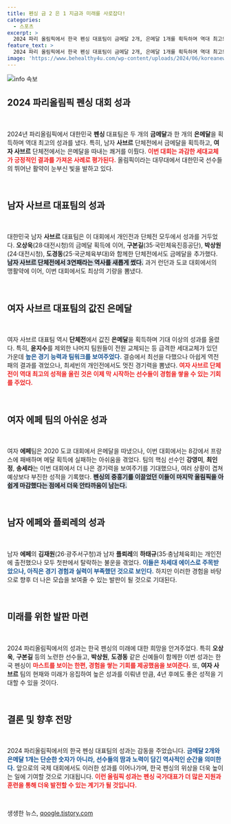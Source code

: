 ```yaml
---
title: 펜싱 금 2 은 1 지금과 미래를 사로잡다!
categories:
  - 스포츠
excerpt: >
  2024 파리 올림픽에서 한국 펜싱 대표팀이 금메달 2개, 은메달 1개를 획득하며 역대 최고의 성적을 달성했다. 특히 남자 사브르 단체전의 3연패는 역사적 쾌거로, 신예들의 활약이 인상적이었다. 클릭하고 놀라운 성과의 뒷이야기를 만나보세요!
feature_text: >
  2024 파리 올림픽에서 한국 펜싱 대표팀이 금메달 2개, 은메달 1개를 획득하며 역대 최고의 성적을 달성했다. 특히 남자 사브르 단체전의 3연패는 역사적 쾌거로, 신예들의 활약이 인상적이었다. 클릭하고 놀라운 성과의 뒷이야기를 만나보세요!
image: 'https://www.behealthy4u.com/wp-content/uploads/2024/06/koreanews.jpg'
---
```


<p><img src="https://www.behealthy4u.com/wp-content/uploads/2024/06/koreanews.jpg" alt="info 속보" /></p>

<h2 data-ke-size="size26">2024 파리올림픽 펜싱 대회 성과</h2>

<p data-ke-size="size16">&nbsp;</p>

<p>2024년 파리올림픽에서 대한민국 <b>펜싱</b> 대표팀은 두 개의 <b>금메달</b>과 한 개의 <b>은메달</b>을 획득하며 역대 최고의 성과를 냈다. 특히, 남자 <b>사브르</b> 단체전에서 금메달을 획득하고, <b>여자 사브르</b> 단체전에서는 은메달을 따내는 쾌거를 이뤘다. <b><span style="color: #ee2323;">이번 대회는 과감한 세대교체가 긍정적인 결과를 가져온 사례로 평가된다.</span></b> 올림픽이라는 대무대에서 대한민국 선수들의 뛰어난 활약이 눈부신 빛을 발하고 있다.</p>

<p data-ke-size="size16">&nbsp;</p>

<h2 data-ke-size="size26">남자 사브르 대표팀의 성과</h2>

<p data-ke-size="size16">&nbsp;</p>

<p>대한민국 남자 <b>사브르</b> 대표팀은 이 대회에서 개인전과 단체전 모두에서 성과를 거두었다. <b>오상욱</b>(28·대전시청)의 금메달 획득에 이어, <b>구본길</b>(35·국민체육진흥공단), <b>박상원</b>(24·대전시청), <b>도경동</b>(25·국군체육부대)와 함께한 단체전에서도 금메달을 추가했다. <b><span style="background-color: #21538527;">남자 사브르 단체전에서 3연패라는 역사를 새롭게 썼다.</span></b> 과거 런던과 도쿄 대회에서의 맹활약에 이어, 이번 대회에서도 최상의 기량을 뽐냈다.</p>

<p data-ke-size="size16">&nbsp;</p>

<h2 data-ke-size="size26">여자 사브르 대표팀의 값진 은메달</h2>

<p data-ke-size="size16">&nbsp;</p>

<p>여자 사브르 대표팀 역시 <b>단체전</b>에서 값진 <b>은메달</b>을 획득하며 기대 이상의 성과를 올렸다. 특히, <b>윤지수</b>를 제외한 나머지 팀원들이 전원 교체되는 등 급격한 세대교체가 있던 가운데 <b><span style="color: #1a5490;">높은 경기 능력과 팀워크를 보여주었다.</span></b> 결승에서 최선을 다했으나 아쉽게 역전패의 결과를 겪었으나, 최세빈의 개인전에서도 멋진 경기력을 뽐냈다. <b><span style="color: #ee2323;">여자 사브르 단체전이 역대 최고의 성적을 올린 것은 이제 막 시작하는 선수들이 경험을 쌓을 수 있는 기회를 주었다.</span></b></p>

<p data-ke-size="size16">&nbsp;</p>

<h2 data-ke-size="size26">여자 에페 팀의 아쉬운 성과</h2>

<p data-ke-size="size16">&nbsp;</p>

<p>여자 <b>에페</b>팀은 2020 도쿄 대회에서 은메달을 따냈으나, 이번 대회에서는 8강에서 프랑스에 패배하며 메달 획득에 실패하는 아쉬움을 겪었다. 팀의 핵심 선수인 <b>강영미</b>, <b>최인정</b>, <b>송세라</b>는 이번 대회에서 더 나은 경기력을 보여주기를 기대했으나, 여러 상황이 겹쳐 예상보다 부진한 성적을 기록했다. <b><span style="background-color: #21538527;">펜싱의 중흥기를 이끌었던 이들이 마지막 올림픽을 아쉽게 마감했다는 점에서 더욱 안타까움이 남는다.</span></b></p>

<p data-ke-size="size16">&nbsp;</p>

<h2 data-ke-size="size26">남자 에페와 플뢰레의 성과</h2>

<p data-ke-size="size16">&nbsp;</p>

<p>남자 <b>에페</b>의 <b>김재원</b>(26·광주서구청)과 남자 <b>플뢰레</b>의 <b>하태규</b>(35·충남체육회)는 개인전에 출전했으나 모두 첫판에서 탈락하는 불운을 겪었다. <b><span style="color: #1a5490;">이들은 차세대 에이스로 주목받았으나, 아직은 경기 경험과 실력이 부족했던 것으로 보인다.</span></b> 하지만 이러한 경험을 바탕으로 향후 더 나은 모습을 보여줄 수 있는 발판이 될 것으로 기대된다.</p>

<p data-ke-size="size16">&nbsp;</p>

<h2 data-ke-size="size26">미래를 위한 발판 마련</h2>

<p data-ke-size="size16">&nbsp;</p>

<p>2024 파리올림픽에서의 성과는 한국 펜싱의 미래에 대한 희망을 안겨주었다. 특히 <b>오상욱</b>, <b>구본길</b> 등의 노련한 선수들고, <b>박상원</b>, <b>도경동</b> 같은 신예들이 함께한 이번 성과는 한국 펜싱이 <b><span style="color: #ee2323;">마스트를 보이는 한편, 경험을 쌓는 기회를 제공했음을 보여준다.</span></b> 또, <b>여자 사브르</b> 팀의 현재와 미래가 응집하여 높은 성과를 이뤄낸 만큼, 4년 후에도 좋은 성적을 기대할 수 있을 것이다. </p>

<p data-ke-size="size16">&nbsp;</p>

<h2 data-ke-size="size26">결론 및 향후 전망</h2>

<p data-ke-size="size16">&nbsp;</p>

<p>2024 파리올림픽에서의 한국 펜싱 대표팀의 성과는 감동을 주었습니다. <b><span style="color: #1a5490;">금메달 2개와 은메달 1개는 단순한 숫자가 아니라, 선수들의 땀과 노력이 담긴 역사적인 순간을 의미한다.</span></b> 앞으로의 국제 대회에서도 이러한 성과를 이어나가며, 한국 펜싱의 위상을 더욱 높이는 일에 기여할 것으로 기대됩니다. <b><span style="color: #ee2323;">이런 올림픽 성과는 펜싱 국가대표가 더 많은 지원과 훈련을 통해 더욱 발전할 수 있는 계기가 될 것입니다.</span></b></p>

<p data-ke-size="size16">&nbsp;</p>
생생한 뉴스, <a href="https://qoogle.tistory.com" rel="dofollow">qoogle.tistory.com</a>


